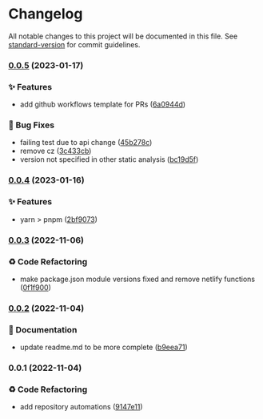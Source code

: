 # Changelog

All notable changes to this project will be documented in this file. See [standard-version](https://github.com/conventional-changelog/standard-version) for commit guidelines.

### [0.0.5](https://github.com/franreysaycon/-nextjsv12-stitches-reactquery_boilerplate/compare/v0.0.4...v0.0.5) (2023-01-17)


### ✨ Features

* add github workflows template for PRs ([6a0944d](https://github.com/franreysaycon/-nextjsv12-stitches-reactquery_boilerplate/commit/6a0944d231fcd23ba8adf1f73c064dcd486d697f))


### 🐛 Bug Fixes

* failing test due to api change ([45b278c](https://github.com/franreysaycon/-nextjsv12-stitches-reactquery_boilerplate/commit/45b278cfb712b868a0bb4115f18e5e4ddf34e9df))
* remove cz ([3c433cb](https://github.com/franreysaycon/-nextjsv12-stitches-reactquery_boilerplate/commit/3c433cba5aa586e76dbe270034c5043fb355a8d5))
* version not specified in other static analysis ([bc19d5f](https://github.com/franreysaycon/-nextjsv12-stitches-reactquery_boilerplate/commit/bc19d5f01bf12646c1f84edabc878314ab467e4b))

### [0.0.4](https://github.com/franreysaycon/-nextjsv12-stitches-reactquery_boilerplate/compare/v0.0.3...v0.0.4) (2023-01-16)


### ✨ Features

* yarn > pnpm ([2bf9073](https://github.com/franreysaycon/-nextjsv12-stitches-reactquery_boilerplate/commit/2bf90736f5914c36c52c87dfc451c964ea0cff1a))

### [0.0.3](https://github.com/franreysaycon/-nextjsv12-stitches-reactquery_boilerplate/compare/v0.0.2...v0.0.3) (2022-11-06)


### ♻️ Code Refactoring

* make package.json module versions fixed and remove netlify functions ([0f1f900](https://github.com/franreysaycon/-nextjsv12-stitches-reactquery_boilerplate/commit/0f1f900602e825cf2f19b0e07eef50877feccb4c))

### [0.0.2](https://github.com/franreysaycon/-nextjsv12-stitches-reactquery_boilerplate/compare/v0.0.1...v0.0.2) (2022-11-04)


### 📝 Documentation

* update readme.md to be more complete ([b9eea71](https://github.com/franreysaycon/-nextjsv12-stitches-reactquery_boilerplate/commit/b9eea710f19a8e645b9c5b67d941f9c3e146e4b7))

### 0.0.1 (2022-11-04)


### ♻️ Code Refactoring

* add repository automations ([9147e11](https://github.com/franreysaycon/-nextjsv12-stitches-reactquery_boilerplate/commit/9147e11c018285d97fa16f9adc04b6e579218310))
